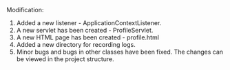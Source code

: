 Modification:

1. Added a new listener - ApplicationContextListener.
2. A new servlet has been created - ProfileServlet.
3. A new HTML page has been created - profile.html
4. Added a new directory for recording logs.
5. Minor bugs and bugs in other classes have been fixed. The changes can be viewed in the project structure.
